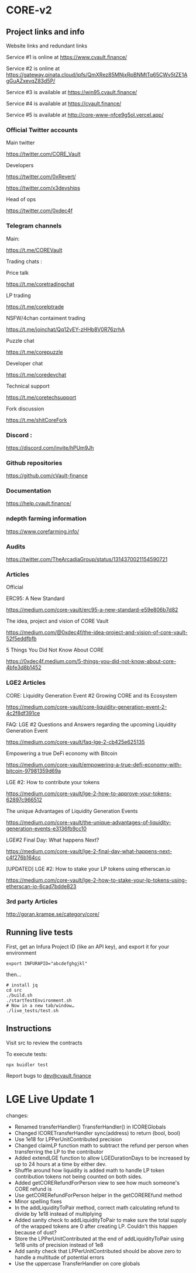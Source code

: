 # CORE-v2
## Project links and info

Website links and redundant links

Service #1 is online at https://www.cvault.finance/

Service #2 is online at https://gateway.pinata.cloud/ipfs/QmXRez85MNjxRpBNMtTq65CWv5tZE1AgGuAZxevqZ83d5P/

Service #3 is available at https://win95.cvault.finance/

Service #4 is available at https://cvault.finance/

Service #5 is available at http://core-www-nfce9g5ol.vercel.app/


### Official Twitter accounts

Main twitter

https://twitter.com/CORE_Vault

Developers

https://twitter.com/0xRevert/

https://twitter.com/x3devships

Head of ops

https://twitter.com/0xdec4f


### Telegram channels

Main:

https://t.me/COREVault

Trading chats :

Price talk

https://t.me/coretradingchat

LP trading

https://t.me/corelptrade

NSFW/4chan contaiment trading

https://t.me/joinchat/Qq12vEY-zHHb8V0R76zrhA

Puzzle chat

https://t.me/corepuzzle

Developer chat

https://t.me/coredevchat

Technical support

https://t.me/coretechsupport

Fork discussion

https://t.me/shitCoreFork


### Discord :
https://discord.com/invite/hPUm9Jh

### Github repositories
https://github.com/cVault-finance

### Documentation
https://help.cvault.finance/

### ndepth farming information
https://www.corefarming.info/


### Audits
https://twitter.com/TheArcadiaGroup/status/1314370021154590721

### Articles

Official

ERC95: A New Standard

https://medium.com/core-vault/erc95-a-new-standard-e59e806b7d82

The idea, project and vision of CORE Vault

https://medium.com/@0xdec4f/the-idea-project-and-vision-of-core-vault-52f5eddfbfb

5 Things You Did Not Know About CORE

https://0xdec4f.medium.com/5-things-you-did-not-know-about-core-4bfe3d8b1452

### LGE2 Articles

CORE: Liquidity Generation Event #2
Growing CORE and its Ecosystem

https://medium.com/core-vault/core-liquidity-generation-event-2-4c2f8df391ce

FAQ: LGE #2
Questions and Answers regarding the upcoming Liquidity Generation Event

https://medium.com/core-vault/faq-lge-2-cb425e625135

Empowering a true DeFi economy with Bitcoin

https://medium.com/core-vault/empowering-a-true-defi-economy-with-bitcoin-97981359d69a

LGE #2: How to contribute your tokens

https://medium.com/core-vault/lge-2-how-to-approve-your-tokens-62897c966512

The unique Advantages of Liquidity Generation Events

https://medium.com/core-vault/the-unique-advantages-of-liquidity-generation-events-e3136fb9cc10

LGE#2 Final Day: What happens Next?

https://medium.com/core-vault/lge-2-final-day-what-happens-next-c4f276b164cc

[UPDATED] LGE #2: How to stake your LP tokens using etherscan.io

https://medium.com/core-vault/lge-2-how-to-stake-your-lp-tokens-using-etherscan-io-6cad7bdde823

### 3rd party Articles
http://goran.krampe.se/category/core/




## Running live tests

First, get an Infura Project ID (like an API key), and export it for your environment
```
export INFURAPID="abcdefghgjkl"
```

then...

```
# install jq
cd src
./build.sh
./startTestEnvironment.sh
# Now in a new tab/window…
./live_tests/test.sh
```

## Instructions

Visit src to review the contracts

To execute tests:

```
npx buidler test
```

Report bugs to dev@cvault.finance


# LGE Live Update 1

changes:
- Renamed transferHandler() TransferHandler() in ICOREGlobals
- Changed ICORETransferHandler sync(address) to return (bool, bool)
- Use 1e18 for LPPerUnitContributed precision
- Changed claimLP function math to subtract the refund per person when transferring the LP to the contributor
- Added extendLGE function to allow LGEDurationDays to be increased by up to 24 hours at a time by either dev.
- Shuffle around how liquidity is added math to handle LP token contribution tokens not being counted on both sides.
- Added getCORERefundForPerson view to see how much someone's CORE refund is
- Use getCORERefundForPerson helper in the getCOREREfund method
- Minor spelling fixes
- In the addLiquidityToPair method, correct math calculating refund to divide by 1e18 instead of multiplying
- Added sanity check to addLiquidityToPair to make sure the total supply of the wrapped tokens are 0 after creating LP. Couldn't this happen because of dust?
- Store the LPPerUnitContributed at the end of addLiquidityToPair using 1e18 units of precision instead of 1e8
- Add sanity check that LPPerUnitContributed should be above zero to handle a multitude of potential errors
- Use the uppercase TransferHandler on core globals

